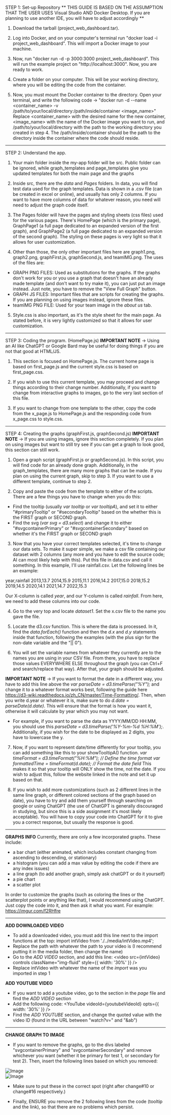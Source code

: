 STEP 1: Set-up Repository
** THIS GUIDE IS BASED ON THE ASSUMPTION THAT THE USER USES Visual Studio AND Docker Desktop. If you are planning to use another IDE, you will have to adjust accordingly **

1) Download the tarball (project_web_dashboard.tar). 

2) Log into Docker, and on your computer's terminal run "docker load -i project_web_dashboard". This will import a Docker image to your machine.

3) Now, run "docker run -d -p 3000:3000 project_web_dashboard". This will run the example project on "http://localhost:3000". Now, you are ready to work.

4) Create a folder on your computer. This will be your working directory, where you will be editing the code from the container.  

5) Now, you must mount the Docker container to the directory. Open your terminal, and write the following code
-> "docker run -d --name <container_name> -v /path/to/your/local/directory:/path/inside/container <image_name>"
   Replace <container_name> with the desired name for the new container, <image_name> with the name of the Docker image you want to run, and /path/to/your/local/directory with the path to the working directory you created in step 4. The /path/inside/container should be the path to the directory inside the container where the code should reside.


-----------------------------------------

STEP 2: Understand the app.
1) Your main folder inside the my-app folder will be src. Public folder can be ignored, while graph_templates and page_templates give you updated templates for both the main page and the graphs

2) Inside src, there are the *data* and *Pages* folders. In data, you will find test data used for the graph templates. Data is shown in a .csv file (can be created in excel or online), and usually has only 2 columns. If you want to have more columns of data for whatever reason, you need will need to adjust the graph code itself. 

3) The Pages folder will have the pages and styling sheets (css files) used for the various pages. There's HomePage (which is the primary page), GraphPage1 (a full page dedicated to an expanded version of the first graph), and GraphPage2 (a full page dedicated to an expanded version of the second graph). The styling on these pages is very light so that it allows for user customization.

4) Other than those, the only other important files here are graph1.png, graph2.png, graphFirst.js, graphSecond.js, and teamIMG.png. The uses of the files are:
- GRAPH PNG FILES: Used as substitutions for the graphs. If the graphs don't work for you or you use a graph that doesn't have an already made template (and don't want to try make it), you can just put an image instead. Just note, you have to remove the "View Full Graph" button.
- GRAPH JS FILES: Important files that are scripts for creating the graphs. If you are planning on using images instead, ignore these files.
- teamIMG PNG FILE: Used for your team image in the *about us* tab.

5) Style.css is also important, as it's the style sheet for the main page. As stated before, it is very lightly customized so that it allows for user customization.

-----------------------------------------

STEP 3: Coding the program. (HomePage.js)
**IMPORTANT NOTE** -> Using an AI like ChatGPT or Google Bard may be useful for doing things if you are not that good at HTML/JS.

1) This section is focused on HomePage.js. The current home page is based on first_page.js and the current style.css is based on first_page.css.

2) If you wish to use this current template, you may proceed and change things according to their change number. Additionally, if you want to change from interactive graphs to images, go to the very last section of this file.

3) If you want to change from one template to the other, copy the code from the x_page.js to HomePage.js and the responding code from x_page.css to style.css.

-----------------------------------------

STEP 4: Creating the graphs (graphFirst.js, graphSecond.js)
**IMPORTANT NOTE** -> If you are using images, ignore this section completely. If you plan on using images but want to still try see if you can get a graph to look good, this section can still work.

1) Open a graph script (graphFirst.js or graphSecond.js). In this script, you will find code for an already done graph. Additionally, in the graph_templates, there are many more graphs that can be made. If you plan on using the current graph, skip to step 3. If you want to use a different template, continue to step 2.

2) Copy and paste the code from the template to either of the scripts. There are a few things you have to change when you do this:
- Find the tooltip (usually *var tooltip* or *var tooltipA*), and set it to either "#primaryTooltip" or "#secondaryTooltip" based on the whether this is the FIRST graph or SECOND graph.
- Find the svg (*var svg = d3.select*) and change it to either "#svgcontainerPrimary" or "#svgcontainerSecondary" based on whether it's the FIRST graph or SECOND graph

3) Now that you have your correct templates selected, it's time to change our data sets. To make it super simple, we make a csv file containing our dataset with 2 columns (any more and you have to edit the source code; AI can most likely help with this). Put this file in data.csv and call it something. In this example, I'll use rainfall.csv. Let the following lines be an example:

year,rainfall
2013,13.7
2014,15.9
2015,11.1
2016,14.2
2017,15.0
2018,15.2
2019,14.5
2020,14.1
2021,14.7
2022,15.3

Our X-column is called *year*, and our Y-column is called *rainfall*. From here, we need to add these columns into our code.

4) Go to the very top and locate *dataset1*. Set the x.csv file to the name you gave the file.

5) Locate the d3.csv function. This is where the data is processed. In it, find the *data.forEach()* function and then the *d.x* and *d.y* statements inside that function, following the examples (with the plus sign for the non-date variable and the "|| 0"). 

6) You will set the variable names from whatever they currently are to the names you are using in your CSV file. From there, you have to replace those values EVERYWHERE ELSE throughout the graph (you can Ctrl+F and search/replace that way). After that, your graph should be adjusted. 

**IMPORTANT NOTE** -> If you want to format the date in a different way, you have to add this line above the  *var parseDate = d3.timeParse("%Y");* and change it to a whatever format works best, following the guide here https://d3-wiki.readthedocs.io/zh_CN/master/Time-Formatting/. Then, when you write d.year or whatever it is, make sure to do *d.date = parseDate(d.date)*. This will ensure that the format is how you want it, otherwise it will calculate by year which you may not want.
 - For example, if you want to parse the data as YYYY/MM/DD HH:MM, you should use this *parseDate = d3.timeParse('%Y-%m-%d %H:%M');*. Additionally, if you wish for the date to be displayed as 2 digits, you have to lowercase the y.

7) Now, if you want to represent date/time differently for your tooltip, you can add something like this to your showTooltipA() function.
*var timeFormat = d3.timeFormat("%H:%M"); // Define the time format*
*var formattedTime = timeFormat(d.date); // Format the date field*
This makes it so that your tooltip will ONLY show the time, not the date. If you wish to adjust this, follow the website linked in the note and set it up based on that.

8) If you wish to add more customizations (such as 2 different lines in the same line graph, or different colored sections of the graph based on date), you have to try and add them yourself through searching on google or using ChatGPT (the use of ChatGPT is generally discouraged in studying, but since this is a side assignment it's most likely acceptable). You will have to copy your code into ChatGPT for it to give you a correct response, but usually the response is good.

-----------------------------------------

**GRAPHS INFO**
Currently, there are only a few incorporated graphs. These include:
- a bar chart (either animated, which includes constant changing from ascending to descending, or stationary)
- a histogram (you can add a max value by editing the code if there are any index issues)
- a line graph (to add another graph, simply ask chatGPT or do it yourself)
- a pie chart 
- a scatter plot

In order to customize the graphs (such as coloring the lines or the scatterplot points or anything like that), I would recommend using ChatGPT. Just copy the code into it, and then ask it what you want. For example: https://imgur.com/f2RHfre

-----------------------------------------

**ADD DOWNLOADED VIDEO**
- To add a downloaded video, you must add this line next to the import functions at the top: import intVideo from './../media/intVideo.mp4';
- Replace the path with whatever the path to your video is (I recommend putting it in the media folder, then change the name)
- Go to the *ADD VIDEO* section, and add this line: <video src={intVideo} controls className="img-fluid" style={{ width: '30%' }} />
- Replace intVideo with whatever the name of the *import* was you imported in step 1
 

**ADD YOUTUBE VIDEO**
- If you want to add a youtube video, go to the section in the *page* file and find the  *ADD VIDEO* section
- Add the following code: <YouTube videoId={youtubeVideoId} opts={{ width: '30%' }} /> 
- Find the *ADD YOUTUBE* section, and change the quoted value with the video ID (found in the URL between "watch?v=" and "&ab") 

-----------------------------------------

**CHANGE GRAPH TO IMAGE**
- If you want to remove the graphs, go to the divs labeled "svgcontainerPrimary" and "svgcontainerSecondary" and remove whichever you want (whether it be primary for test 1, or secondary for test 2). Then, insert the following lines based on which you removed:

<div className="graph1-container">
    <img src={imageGraph} alt="Image" className="img-fluid" style={{ width: '100px' }} />
</div>

<div className="graph2-container">
    <img src={imageGraph2} alt="Image" className="img-fluid" style={{ width: '100px' }} />
</div>

- Make sure to put these in the correct spot (right after change#10 or change#16 respectively.)

- Finally, ENSURE you remove the 2 following lines from the code (tooltip and the link), so that there are no problems which persist.